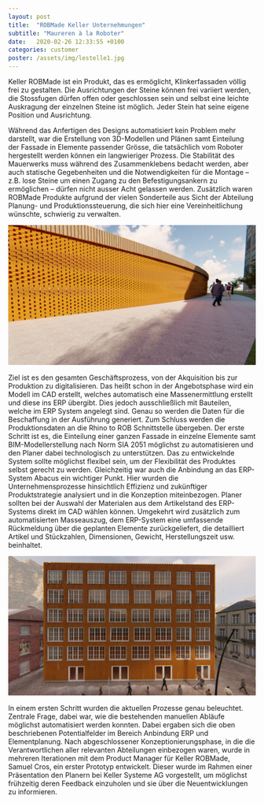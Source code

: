 ```yaml
---
layout: post
title:  "ROBMade Keller Unternehmungen"
subtitle: "Maureren à la Roboter"
date:   2020-02-26 12:33:55 +0100
categories: customer
poster: /assets/img/lestelle1.jpg
---
```


Keller ROBMade ist ein Produkt, das es ermöglicht, Klinkerfassaden völlig frei zu gestalten. Die Ausrichtungen der Steine können frei variiert werden, die Stossfugen dürfen offen oder geschlossen sein und selbst eine leichte Auskragung der einzelnen Steine ist möglich. Jeder Stein hat seine eigene Position und Ausrichtung.

Während das Anfertigen des Designs automatisiert kein Problem mehr darstellt, war die Erstellung von 3D-Modellen und Plänen samt Einteilung der Fassade in Elemente passender Grösse, die tatsächlich vom Roboter hergestellt werden können ein langwieriger Prozess. Die Stabilität des Mauerwerks muss während des Zusammenklebens bedacht werden, aber auch statische Gegebenheiten und die Notwendigkeiten für die Montage – z.B. lose Steine um einen Zugang zu den Befestigungsankern zu ermöglichen – dürfen nicht ausser Acht gelassen werden. Zusätzlich waren ROBMade Produkte aufgrund der vielen Sonderteile aus Sicht der Abteilung Planung- und Produktionssteuerung, die sich hier eine Vereinheitlichung wünschte, schwierig zu verwalten.

![Eine Fassade aus dem ROBMade System](/assets/img/stadion.jpg)

Ziel ist es den gesamten Geschäftsprozess, von der Akquisition bis zur Produktion zu digitalisieren. Das heißt schon in der Angebotsphase wird ein Modell im CAD erstellt, welches automatisch eine Massenermittlung erstellt und diese ins ERP übergibt. Dies jedoch ausschließlich mit Bauteilen, welche im ERP System angelegt sind. Genau so werden die Daten für die Beschaffung in der Ausführung generiert. Zum Schluss werden die Produktionsdaten an die Rhino to ROB Schnittstelle übergeben.
Der erste Schritt ist es, die Einteilung einer ganzen Fassade in einzelne Elemente samt BIM-Modellerstellung nach Norm SIA 2051 möglichst zu automatisieren und den Planer dabei technologisch zu unterstützen. Das zu entwickelnde System sollte möglichst flexibel sein, um der Flexibilität des Produktes selbst gerecht zu werden.
Gleichzeitig war auch die Anbindung an das ERP-System Abacus ein wichtiger Punkt. Hier wurden die Unternehmensprozesse hinsichtlich Effizienz und zukünftiger Produktstrategie analysiert und in die Konzeption miteinbezogen.
Planer sollten bei der Auswahl der Materialen aus dem Artikelstand des ERP-Systems direkt im CAD wählen können. Umgekehrt wird zusätzlich zum automatisierten Masseauszug, dem ERP-System eine umfassende Rückmeldung über die geplanten Elemente zurückgeliefert, die detailliert Artikel und Stückzahlen, Dimensionen, Gewicht, Herstellungszeit usw. beinhaltet.

![Eine Fassade aus dem ROBMade System](/assets/img/lestelle2.jpg)

In einem ersten Schritt wurden die aktuellen Prozesse genau beleuchtet. Zentrale Frage, dabei war, wie die bestehenden manuellen Abläufe möglichst automatisiert werden konnten. Dabei ergaben sich die oben beschriebenen Potentialfelder im Bereich Anbindung ERP und Elementplanung.
Nach abgeschlossener Konzeptionierungsphase, in die die Verantwortlichen aller relevanten Abteilungen einbezogen waren, wurde in mehreren Iterationen mit dem Product Manager für Keller ROBMade, Samuel Cros, ein erster Prototyp entwickelt. Dieser wurde im Rahmen einer Präsentation den Planern bei Keller Systeme AG vorgestellt, um möglichst frühzeitig deren Feedback einzuholen und sie über die Neuentwicklungen zu informieren.
